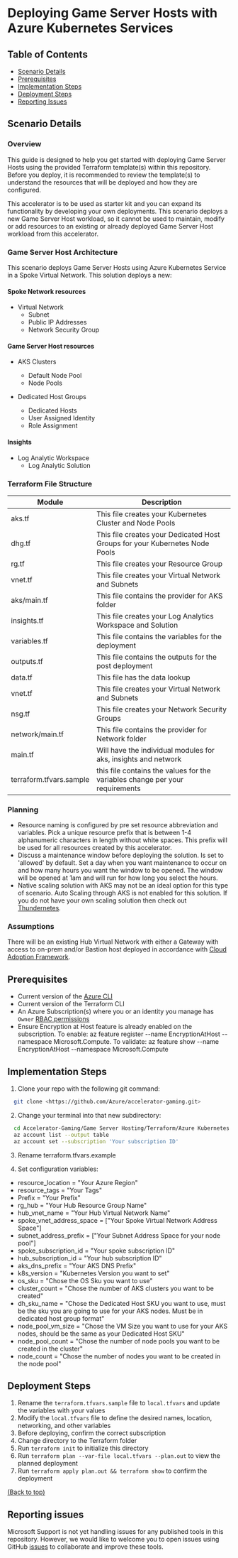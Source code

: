 # Deploying Game Server Hosts with Azure Kubernetes Services

## Table of Contents

- [Scenario Details](#scenario-details)
- [Prerequisites](#prerequisites)
- [Implementation Steps](#implementation-steps)
- [Deployment Steps](#deployment-steps)
- [Reporting Issues](#reporting-issues)

## Scenario Details

### Overview

This guide is designed to help you get started with deploying Game Server Hosts using the provided Terraform template(s) within this repository. Before you deploy, it is recommended to review the template(s) to understand the resources that will be deployed and how they are configured.

This accelerator is to be used as starter kit and you can expand its functionality by developing your own deployments. This scenario deploys a new Game Server Host workload, so it cannot be used to maintain, modify or add resources to an existing or already deployed Game Server Host workload from this accelerator.

### Game Server Host Architecture

This scenario deploys Game Server Hosts using Azure Kubernetes Service in a Spoke Virtual Network. This solution deploys a new:

#### Spoke Network resources

- Virtual Network
  - Subnet
  - Public IP Addresses
  - Network Security Group

#### Game Server Host resources

- AKS Clusters
  - Default Node Pool
  - Node Pools
  
- Dedicated Host Groups
  - Dedicated Hosts
  - User Assigned Identity
  - Role Assignment

#### Insights

- Log Analytic Workspace
  - Log Analytic Solution

### Terraform File Structure

| Module | Description |
| -- | -- |
| aks.tf |  This file creates your Kubernetes Cluster and Node Pools |
| dhg.tf |  This file creates your Dedicated Host Groups for your Kubernetes Node Pools |
| rg.tf |  This file creates your Resource Group |
| vnet.tf |  This file creates your Virtual Network and Subnets |
| aks/main.tf | This file contains the provider for AKS folder |
| insights.tf | This file creates your Log Analytics Workspace and Solution |
| variables.tf | This file contains the variables for the deployment |
| outputs.tf | This file contains the outputs for the post deployment |
| data.tf | This file has the data lookup |
| vnet.tf | This file creates your Virtual Network and Subnets |
| nsg.tf | This file creates your Network Security Groups |
| network/main.tf | This file contains the provider for Network folder |
| main.tf | Will have the individual modules for aks, insights and network |
| terraform.tfvars.sample | this file contains the values for the variables change per your requirements |

### Planning

- Resource naming is configured by pre set resource abbreviation and variables. Pick a unique resource prefix that is between 1-4 alphanumeric characters in length without white spaces. This prefix will be used for all resources created by this accelerator.
- Discuss a maintenance window before deploying the solution. Is set to 'allowed' by default. Set a day when you want maintenance to occur on and how many hours you want the window to be opened. The window will be opened at 1am and will run for how long you select the hours.
- Native scaling solution with AKS may not be an ideal option for this type of scenario. Auto Scaling through AKS is not enabled for this solution. If you do not have your own scaling solution then check out [Thundernetes](https://playfab.github.io/thundernetes/).

### Assumptions

There will be an existing Hub Virtual Network with either a Gateway with access to on-prem and/or Bastion host deployed in accordance with [Cloud Adoption Framework](https://learn.microsoft.com/azure/cloud-adoption-framework/ready/landing-zone/).

## Prerequisites

- Current version of the [Azure CLI](/cli/azure/install-azure-cli)
- Current version of the Terraform CLI
- An Azure Subscription(s) where you or an identity you manage has `Owner` [RBAC permissions](https://docs.microsoft.com/azure/role-based-access-control/built-in-roles#owner)
- Ensure Encryption at Host feature is already enabled on the subscription. To enable: az feature register --name EncryptionAtHost  --namespace Microsoft.Compute. To validate: az feature show --name EncryptionAtHost --namespace Microsoft.Compute

## Implementation Steps

1. Clone your repo with the following git command:

```bash
  git clone <https://github.com/Azure/accelerator-gaming.git>
```  

2. Change your terminal into that new subdirectory:

```bash
  cd Accelerator-Gaming/Game Server Hosting/Terraform/Azure Kubernetes Service
  az account list --output table
  az account set --subscription 'Your subscription ID'
```

3. Rename terraform.tfvars.example

4. Set configuration variables:

- resource_location = "Your Azure Region"
- resource_tags = "Your Tags"
- Prefix = "Your Prefix"
- rg_hub = "Your Hub Resource Group Name"
- hub_vnet_name = "Your Hub Virtual Network Name"
- spoke_vnet_address_space = ["Your Spoke Virtual Network Address Space"]
- subnet_address_prefix = ["Your Subnet Address Space for your node pool"]
- spoke_subscription_id = "Your spoke subscription ID"
- hub_subscription_id = "Your hub subscription ID"
- aks_dns_prefix = "Your AKS DNS Prefix"
- k8s_version = "Kubernetes Version you want to set"
- os_sku = "Chose the OS Sku you want to use"
- cluster_count = "Chose the number of AKS clusters you want to be created"
- dh_sku_name = "Chose the Dedicated Host SKU you want to use, must be the sku you are going to use for your AKS nodes. Must be in dedicated host group format"
- node_pool_vm_size = "Chose the VM Size you want to use for your AKS nodes, should be the same as your Dedicated Host SKU"
- node_pool_count = "Chose the number of node pools you want to be created in the cluster"
- node_count = "Chose the number of nodes you want to be created in the node pool"

## Deployment Steps

1. Rename the `terraform.tfvars.sample` file to `local.tfvars` and update the variables with your values
1. Modify the `local.tfvars` file to define the desired names, location, networking, and other variables
1. Before deploying, confirm the correct subscription
1. Change directory to the Terraform folder
1. Run `terraform init` to initialize this directory
1. Run `terraform plan --var-file local.tfvars --plan.out` to view the planned deployment
1. Run `terraform apply plan.out && terraform show` to confirm the deployment

[(Back to top)](#table-of-contents)

## Reporting issues

Microsoft Support is not yet handling issues for any published tools in this repository. However, we would like to welcome you to open issues using GitHub [issues](https://github.com/Azure/avdaccelerator/issues) to collaborate and improve these tools.
